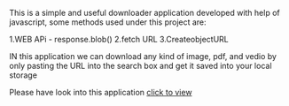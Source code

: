 This is a simple and useful downloader application developed with help of javascript, some methods used under this project are:

1.WEB APi - response.blob()
2.fetch URL
3.CreateobjectURL

IN this application we can download any kind of image, pdf, and vedio by only pasting the URL into the search box and get it saved into your local storage


Please have look into this application [click to view](https://gulshan0201.github.io/HTML-CSS-JavaScript-Projects/Downloader/index.html)
